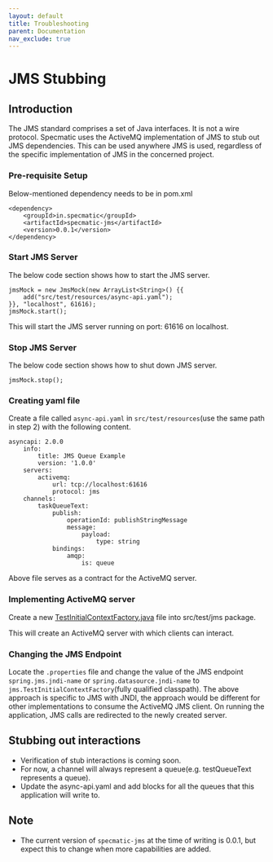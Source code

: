 ```yaml
---
layout: default
title: Troubleshooting
parent: Documentation
nav_exclude: true
---
```


# JMS Stubbing

## Introduction

The JMS standard comprises a set of Java interfaces. It is not a wire protocol. Specmatic uses the ActiveMQ implementation of JMS to stub out JMS dependencies. This can be used anywhere JMS is used, regardless of the specific implementation of JMS in the concerned project.

### Pre-requisite Setup

Below-mentioned dependency needs to be in pom.xml

```
<dependency>
    <groupId>in.specmatic</groupId>
    <artifactId>specmatic-jms</artifactId>
    <version>0.0.1</version>
</dependency>
```    

### Start JMS Server

The below code section shows how to start the JMS server.

```
jmsMock = new JmsMock(new ArrayList<String>() {{
    add("src/test/resources/async-api.yaml");
}}, "localhost", 61616);
jmsMock.start();
```

This will start the JMS server running on port: 61616 on localhost.

### Stop JMS Server

The below code section shows how to shut down JMS server.

```
jmsMock.stop();
```

### Creating yaml file

Create a file called `async-api.yaml` in `src/test/resources`(use the same path in step 2) with
the following content.

```
asyncapi: 2.0.0
    info:
        title: JMS Queue Example
        version: '1.0.0'
    servers:
        activemq:
            url: tcp://localhost:61616
            protocol: jms
    channels:
        taskQueueText:
            publish:
                operationId: publishStringMessage
                message:
                    payload:
                        type: string
            bindings:
                amqp:
                    is: queue
```

Above file serves as a contract for the ActiveMQ server.

### Implementing ActiveMQ server

Create a new [TestInitialContextFactory.java](jms-stub-code/TestInitialContextFactory.java) file into src/test/jms package.

This will create an ActiveMQ server with which clients can interact.

### Changing the JMS Endpoint

Locate the `.properties` file and change the value of the JMS endpoint `spring.jms.jndi-name` or `spring.datasource.jndi-name`
to `jms.TestInitialContextFactory`(fully qualified classpath).
The above approach is specific to JMS with JNDI, the approach would be different for other implementations to consume the ActiveMQ JMS client.
On running the application, JMS calls are redirected to the newly created server.

## Stubbing out interactions

* Verification of stub interactions is coming soon.
* For now, a channel will always represent a queue(e.g. testQueueText represents a queue).
* Update the async-api.yaml and add blocks for all the queues that this application will write to.

## Note

* The current version of `specmatic-jms` at the time of writing is 0.0.1, but expect this to change when more capabilities are added.
